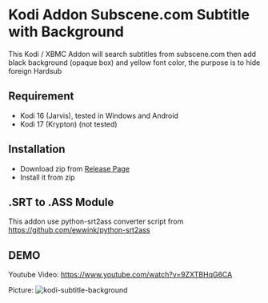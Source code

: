 # Kodi Addon Subscene.com Subtitle with Background
This Kodi / XBMC Addon will search subtitles from subscene.com then add black background (opaque box) and yellow font color, the purpose is to hide foreign Hardsub

## Requirement ##
- Kodi 16 (Jarvis), tested in Windows and Android
- Kodi 17 (Krypton) (not tested)

## Installation ###
- Download zip from [Release Page](https://github.com/ewwink/kodi-addon-subtitle-background/releases)
- Install it from zip

## .SRT to .ASS Module ##
This addon use python-srt2ass converter script from https://github.com/ewwink/python-srt2ass

## DEMO ##
Youtube Video: https://www.youtube.com/watch?v=9ZXTBHqG6CA

Picture: 
![kodi-subtitle-background](https://cloud.githubusercontent.com/assets/760764/25778574/31abf918-332c-11e7-9237-5e639d67047d.jpg)
